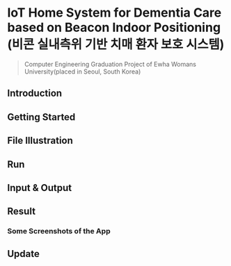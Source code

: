 # IoT Home System for Dementia Care based on Beacon Indoor Positioning (비콘 실내측위 기반 치매 환자 보호 시스템)
> Computer Engineering Graduation Project of Ewha Womans University(placed in Seoul, South Korea)

## Introduction

## Getting Started

## File Illustration

## Run

## Input & Output

## Result

### Some Screenshots of the App

## Update

